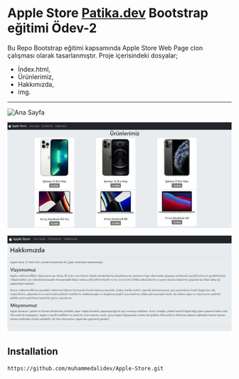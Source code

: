 # Apple Store [Patika.dev](https://app.patika.dev/moduller/bootstrap/www.patika.dev) Bootstrap eğitimi Ödev-2

Bu Repo Bootstrap eğitimi kapsamında Apple Store Web Page clon çalışması olarak tasarlanmıştır.
Proje içerisindeki dosyalar;
* İndex.html,
* Ürünlerimiz,
* Hakkımızda,
* img.

---

![Ana Sayfa](/%C4%B0ndex.JPG)

![Ürünlarimiz](/%C3%9Cr%C3%BCnler.JPG)

![Hakkımızda](/Hakk%C4%B1m%C4%B1zda.JPG)

## Installation

````
https://github.com/muhammedalidev/Apple-Store.git
````
